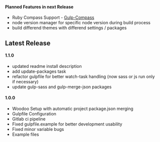 #### Planned Features in next Release
- Ruby Compass Support - [Gulp-Compass](https://www.npmjs.com/package/gulp-compass)
- node version manager for specific node version during build process
- build differend themes with differend settings / packages

## Latest Release
#### 1.1.0
- updated readme install description
- add update-packages task
- refactor gulpfile for better watch-task handling (now sass or js run only if necessary)
- update gulp-sass and gulp-merge-json packages
#### 1.0.0
- Woodoo Setup with automatic project package.json merging
- Gulpfile Configuration
- Gitlab ci pipeline
- Fixed gulpfile.example for better development usability
- Fixed minor variable bugs
- Example files
